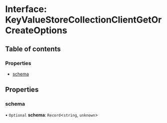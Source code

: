 # Interface: KeyValueStoreCollectionClientGetOrCreateOptions

## Table of contents

### Properties

- [schema](KeyValueStoreCollectionClientGetOrCreateOptions.md#schema)

## Properties

### <a id="schema" name="schema"></a> schema

• `Optional` **schema**: `Record`<`string`, `unknown`\>
